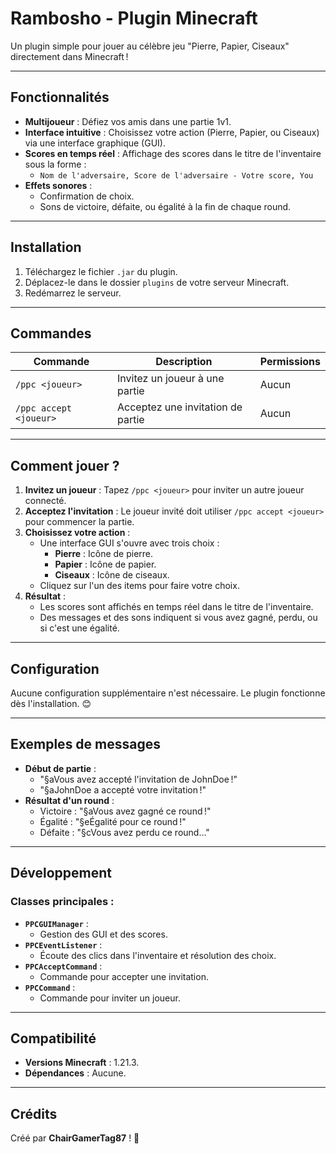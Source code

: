 # **Rambosho - Plugin Minecraft**

Un plugin simple pour jouer au célèbre jeu "Pierre, Papier, Ciseaux" directement dans Minecraft !

---

## **Fonctionnalités**
- **Multijoueur** : Défiez vos amis dans une partie 1v1.
- **Interface intuitive** : Choisissez votre action (Pierre, Papier, ou Ciseaux) via une interface graphique (GUI).
- **Scores en temps réel** : Affichage des scores dans le titre de l'inventaire sous la forme :
  - `Nom de l'adversaire, Score de l'adversaire - Votre score, You`
- **Effets sonores** :
  - Confirmation de choix.
  - Sons de victoire, défaite, ou égalité à la fin de chaque round.

---

## **Installation**
1. Téléchargez le fichier `.jar` du plugin.
2. Déplacez-le dans le dossier `plugins` de votre serveur Minecraft.
3. Redémarrez le serveur.

---

## **Commandes**
| Commande              | Description                           | Permissions           |
|-----------------------|---------------------------------------|-----------------------|
| `/ppc <joueur>` | Invitez un joueur à une partie        | Aucun                 |
| `/ppc accept <joueur>` | Acceptez une invitation de partie     | Aucun                 |

---

## **Comment jouer ?**
1. **Invitez un joueur** : Tapez `/ppc <joueur>` pour inviter un autre joueur connecté.
2. **Acceptez l'invitation** : Le joueur invité doit utiliser `/ppc accept <joueur>` pour commencer la partie.
3. **Choisissez votre action** :
   - Une interface GUI s'ouvre avec trois choix :
     - **Pierre** : Icône de pierre.
     - **Papier** : Icône de papier.
     - **Ciseaux** : Icône de ciseaux.
   - Cliquez sur l'un des items pour faire votre choix.
4. **Résultat** :
   - Les scores sont affichés en temps réel dans le titre de l'inventaire.
   - Des messages et des sons indiquent si vous avez gagné, perdu, ou si c'est une égalité.

---

## **Configuration**
Aucune configuration supplémentaire n'est nécessaire. Le plugin fonctionne dès l'installation. 😊

---

## **Exemples de messages**
- **Début de partie** :
  - "§aVous avez accepté l'invitation de JohnDoe !"
  - "§aJohnDoe a accepté votre invitation !"
- **Résultat d'un round** :
  - Victoire : "§aVous avez gagné ce round !"
  - Égalité : "§eÉgalité pour ce round !"
  - Défaite : "§cVous avez perdu ce round…"

---

## **Développement**
### **Classes principales :**
- **`PPCGUIManager`** :
  - Gestion des GUI et des scores.
- **`PPCEventListener`** :
  - Écoute des clics dans l'inventaire et résolution des choix.
- **`PPCAcceptCommand`** :
  - Commande pour accepter une invitation.
- **`PPCCommand`** :
  - Commande pour inviter un joueur.

---

## **Compatibilité**
- **Versions Minecraft** : 1.21.3.
- **Dépendances** : Aucune.

---

## **Crédits**
Créé par **ChairGamerTag87** ! 💙

